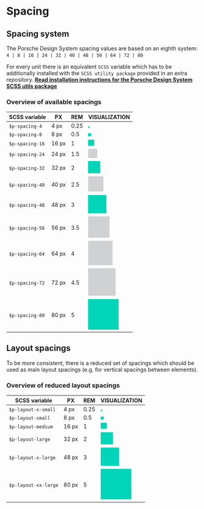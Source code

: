 # Spacing

## Spacing system
The Porsche Design System spacing values are based on an eighth system:  
`4 | 8 | 16 | 24 | 32 | 40 | 48 | 56 | 64 | 72 | 80`

For every unit there is an equivalent `SCSS` variable which has to be additionally installed with the `SCSS utility package` provided in an extra repository.
**[Read installation instructions for the Porsche Design System SCSS utils package](#/web/scss-utils/introduction)**


### Overview of available spacings

| SCSS variable 	| PX     	| REM 	|  VISUALIZATION     	                    |
|-------------------|-----------|-------|-------------------------------------------|
| `$p-spacing-4`  	| 4 px  	| 0.25 	| ![spacing 4](./assets/spacing-4.png)      |     
| `$p-spacing-8`  	| 8 px  	| 0.5  	| ![spacing 8](./assets/spacing-8.png)      |    
| `$p-spacing-16` 	| 16 px 	| 1    	| ![spacing 16](./assets/spacing-16.png)    |    
| `$p-spacing-24` 	| 24 px 	| 1.5  	| ![spacing 24](./assets/spacing-24.png)    |    
| `$p-spacing-32` 	| 32 px 	| 2    	| ![spacing 32](./assets/spacing-32.png)    |    
| `$p-spacing-40` 	| 40 px 	| 2.5  	| ![spacing 40](./assets/spacing-40.png)    |    
| `$p-spacing-48` 	| 48 px 	| 3    	| ![spacing 48](./assets/spacing-48.png)    |    
| `$p-spacing-56` 	| 56 px 	| 3.5  	| ![spacing 56](./assets/spacing-56.png)    |    
| `$p-spacing-64` 	| 64 px 	| 4    	| ![spacing 64](./assets/spacing-64.png)    |    
| `$p-spacing-72` 	| 72 px 	| 4.5  	| ![spacing 72](./assets/spacing-72.png)    |    
| `$p-spacing-80` 	| 80 px 	| 5    	| ![spacing 80](./assets/spacing-80.png)    |    



## Layout spacings

To be more consistent, there is a reduced set of spacings which should be used as main layout spacings (e.g. for vertical spacings between elements).  

### Overview of reduced layout spacings

| SCSS variable                | PX        | REM   | VISUALIZATION                            |
|------------------------------|-----------|-------|------------------------------------------|
| `$p-layout-x-small`          | 4 px      | 0.25  | ![spacing xs](./assets/spacing-4.png)    |     
| `$p-layout-small`            | 8 px      | 0.5   | ![spacing s](./assets/spacing-8.png)     |    
| `$p-layout-medium`           | 16 px     | 1     | ![spacing m](./assets/spacing-16.png)    |    
| `$p-layout-large`            | 32 px     | 2     | ![spacing l](./assets/spacing-32.png)    |    
| `$p-layout-x-large`          | 48 px     | 3     | ![spacing xl](./assets/spacing-48.png)   |    
| `$p-layout-xx-large`         | 80 px     | 5     | ![spacing xxl](./assets/spacing-80.png)  |    